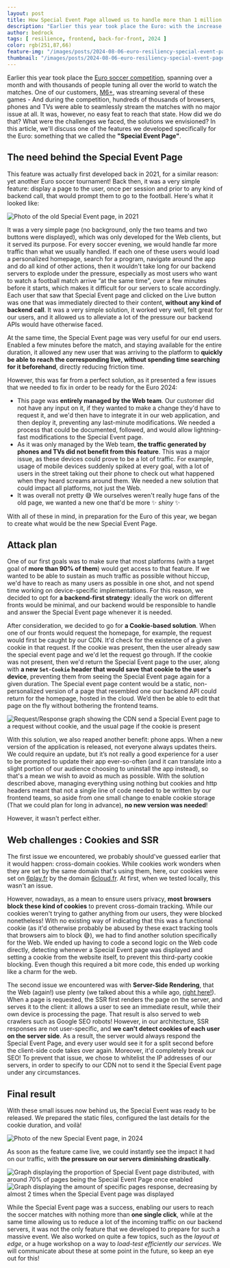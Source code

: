 ```yaml
---
layout: post
title: How Special Event Page allowed us to handle more than 1 million of users
description: "Earlier this year took place the Euro: with the increase of traffic that was expected, we developed a way to both enhance user experience, allowing them to access easier than ever their soccer match, and protect our backend servers at the same time. But how did we do that ?"
author: bedrock 
tags: [ resilience, frontend, back-for-front, 2024 ]
color: rgb(251,87,66)
feature-img: "/images/posts/2024-08-06-euro-resiliency-special-event-page/Euro2024.png"
thumbnail: "/images/posts/2024-08-06-euro-resiliency-special-event-page/Euro2024.png"
---
```


Earlier this year took place the [Euro soccer competition](https://www.uefa.com/euro2024/), spanning over a month and with thousands of people tuning all over the world to watch the matches. One of our customers, [M6+](https://www.6play.fr/), was streaming several of these games - And during the competition, hundreds of thousands of browsers, phones and TVs were able to seamlessly stream the matches with no major issue at all. It was, however, no easy feat to reach that state. How did we do that? What were the challenges we faced, the solutions we envisioned? In this article, we'll discuss one of the features we developed specifically for the Euro: something that we called the **"Special Event Page"**.

## The need behind the Special Event Page

This feature was actually first developed back in 2021, for a similar reason: yet another Euro soccer tournament! Back then, it was a very simple feature: display a page to the user, once per session and prior to any kind of backend call, that would prompt them to go to the football. Here's what it looked like:

![Photo of the old Special Event page, in 2021](/images/posts/2024-08-06-euro-resiliency-special-event-page/Old_SEP.png)

It was a very simple page (no background, only the two teams and two buttons were displayed), which was only developed for the Web clients, but it served its purpose.
For every soccer evening, we would handle far more traffic than what we usually handled. If each one of these users would load a personalized homepage, search for a program, navigate around the app and do all kind of other actions, then it wouldn't take long for our backend servers to explode under the pressure, especially as most users who want to watch a football match arrive “at the same time”, over a few minutes before it starts, which makes it difficult for our servers to scale accordingly. Each user that saw that Special Event page and clicked on the Live button was one that was immediately directed to their content, **without any kind of backend call**. It was a very simple solution, it worked very well, felt great for our users, and it allowed us to alleviate a lot of the pressure our backend APIs would have otherwise faced.

At the same time, the Special Event page was very useful for our end users. Enabled a few minutes before the match, and staying available for the entire duration, it allowed any new user that was arriving to the platform to **quickly be able to reach the corresponding live, without spending time searching for it beforehand**, directly reducing friction time.

However, this was far from a perfect solution, as it presented a few issues that we needed to fix in order to be ready for the Euro 2024:
- This page was **entirely managed by the Web team**. Our customer did not have any input on it, if they wanted to make a change they'd have to request it, and we'd then have to integrate it in our web application, and then deploy it, preventing any last-minute modifications. We needed a process that could be documented, followed, and would allow lightning-fast modifications to the Special Event page.
- As it was only managed by the Web team, **the traffic generated by phones and TVs did not benefit from this feature**. This was a major issue, as these devices could prove to be a lot of traffic. For example, usage of mobile devices suddenly spiked at every goal, with a lot of users in the street taking out their phone to check out what happened when they heard screams around them. We needed a new solution that could impact all platforms, not just the Web.
- It was overall not pretty 😅 We ourselves weren't really huge fans of the old page, we wanted a new one that'd be more ✨ *shiny* ✨

With all of these in mind, in preparation for the Euro of this year, we began to create what would be the new Special Event Page.

## Attack plan

One of our first goals was to make sure that most platforms (with a target goal of **more than 90% of them**) would get access to that feature. If we wanted to be able to sustain as much traffic as possible without hiccup, we'd have to reach as many users as possible in one shot, and not spend time working on device-specific implementations. For this reason, we decided to opt for **a backend-first strategy**: ideally the work on different fronts would be minimal, and our backend would be responsible to handle and answer the Special Event page whenever it is needed.

After consideration, we decided to go for **a Cookie-based solution**. When one of our fronts would request the homepage, for example, the request would first be caught by our CDN. It'd check for the existence of a given cookie in that request. If the cookie was present, then the user already saw the special event page and we'd let the request go through. If the cookie was not present, then we'd return the Special Event page to the user, along with **a new `Set-Cookie` header that would save that cookie to the user's device**, preventing them from seeing the Special Event page again for a given duration.
The Special event page content would be a static, non-personalized version of a page that resembled one our backend API could return for the homepage, hosted in the cloud. We’d then be able to edit that page on the fly without bothering the frontend teams.

![Request/Response graph showing the CDN send a Special Event page to a request without cookie, and the usual page if the cookie is present](/images/posts/2024-08-06-euro-resiliency-special-event-page/Request_Response_graph.png)

With this solution, we also reaped another benefit: phone apps. When a new version of the application is released, not everyone always updates theirs. We could require an update, but it’s not really a good experience for a user to be prompted to update their app ever-so-often (and it can translate into a slight portion of our audience choosing to uninstall the app instead), so that's a mean we wish to avoid as much as possible. With the solution described above, managing everything using nothing but cookies and http headers meant that not a single line of code needed to be written by our frontend teams, so aside from one small change to enable cookie storage (That we could plan for long in advance), **no new version was needed**!

However, it wasn't perfect either.

## Web challenges : Cookies and SSR

The first issue we encountered, we probably should've guessed earlier that it would happen: cross-domain cookies. While cookies work wonders when they are set by the same domain that's using them, here, our cookies were set on [6play.fr](https://www.6play.fr/) by the domain [6cloud.fr](https://layout.6cloud.fr). At first, when we tested locally, this wasn't an issue.

However, nowadays, as a mean to ensure users privacy, **most browsers block these kind of cookies** to prevent cross-domain tracking. While our cookies weren't trying to gather anything from our users, they were blocked nonetheless! With no existing way of indicating that this was a functional cookie (as it'd otherwise probably be abused by these exact tracking tools that browsers aim to block 😅), we had to find another solution specifically for the Web. We ended up having to code a second logic on the Web code directly, detecting whenever a Special Event page was displayed and setting a cookie from the website itself, to prevent this third-party cookie blocking. Even though this required a bit more code, this ended up working like a charm for the web.

The second issue we encountered was with **Server-Side Rendering**, that the Web (again!) use plenty (we talked about this a while ago, [right here!](https://tech.bedrockstreaming.com/2017/05/17/spa-mode-isomorphism-js)). When a page is requested, the SSR first renders the page on the server, and serves it to the client: it allows a user to see an immediate result, while their own device is processing the page. That result is also served to web crawlers such as Google SEO robots! However, in our architecture, SSR responses are not user-specific, and **we can't detect cookies of each user on the server side**. As a result, the server would always respond the Special Event Page, and every user would see it for a split second before the client-side code takes over again. Moreover, it'd completely break our SEO! To prevent that issue, we chose to whitelist the IP addresses of our servers, in order to specify to our CDN not to send it the Special Event page under any circumstances.

## Final result

With these small issues now behind us, the Special Event was ready to be released. We prepared the static files, configured the last details for the cookie duration, and voilà!

![Photo of the new Special Event page, in 2024](/images/posts/2024-08-06-euro-resiliency-special-event-page/New_SEP.png)

As soon as the feature came live, we could instantly see the impact it had on our traffic, with **the pressure on our servers diminishing drastically**.

![Graph displaying the proportion of Special Event page distributed, with around 70% of pages being the Special Event Page once enabled](/images/posts/2024-08-06-euro-resiliency-special-event-page/SEP_graph_effic.png)
![Graph displaying the amount of specific pages response, decreasing by almost 2 times when the Special Event page was displayed](/images/posts/2024-08-06-euro-resiliency-special-event-page/SEP_response_decrease.png)

While the Special Event page was a success, enabling our users to reach the soccer matches with nothing more than **one single click**, while at the same time allowing us to reduce a lot of the incoming traffic on our backend servers, it was not the only feature that we developed to prepare for such a massive event. We also worked on quite a few topics, such as the *layout at edge*, or a huge workshop on a way to *load-test efficiently our services*. We will communicate about these at some point in the future, so keep an eye out for this!


